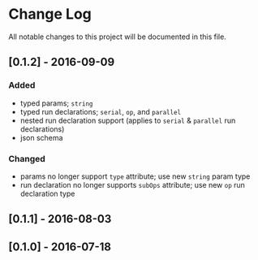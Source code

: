 # Change Log

All notable changes to this project will be documented in this file.

## [0.1.2] - 2016-09-09

### Added 

- typed params; `string`
- typed run declarations; `serial`, `op`, and `parallel`
- nested run declaration support (applies to `serial` &
  `parallel` run declarations)
- json schema

### Changed

- params no longer support `type` attribute; use new `string` param type
- run declaration no longer supports `subOps` attribute; use new `op`
  run declaration type

## [0.1.1] - 2016-08-03

## [0.1.0] - 2016-07-18

